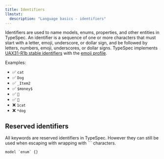 ```yaml
---
title: Identifiers
llmstxt:
  description: "Language basics - identifiers"
---
```


Identifiers are used to name models, enums, properties, and other entities in TypeSpec. An identifier is a sequence of one or more characters that must start with a letter, emoji, underscore, or dollar sign, and be followed by letters, numbers, emoji, underscores, or dollar signs. TypeSpec implements [UAX31-R1b stable identifiers](http://www.unicode.org/reports/tr31/#R1b) with the [emoji profile](http://www.unicode.org/reports/tr31/#Emoji_Profile).

Examples:

- ✅ `cat`
- ✅ `Dog`
- ✅ `_Item2`
- ✅ `$money$`
- ✅ `🎉`
- ✅ `🚀`
- ❌ `1cat`
- ❌ `*dog`

## Reserved identifiers

All keywords are reserved identifiers in TypeSpec. However they can still be used when escaping with wrapping with `\`` characters.

```tsp
model `enum` {}
```
